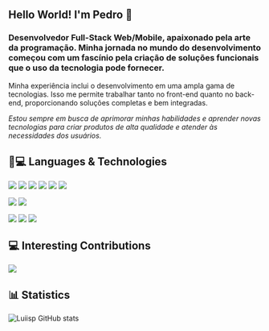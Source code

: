 ## Hello World! I'm Pedro 👋

### Desenvolvedor Full-Stack Web/Mobile,  apaixonado pela arte da programação. Minha jornada no mundo do desenvolvimento começou com um fascínio pela criação de soluções funcionais que o uso da tecnologia pode fornecer.
Minha experiência inclui o desenvolvimento em uma ampla gama de tecnologias. Isso me permite trabalhar tanto no front-end quanto no back-end, proporcionando soluções completas e bem integradas.

_Estou sempre em busca de aprimorar minhas habilidades e aprender novas tecnologias para criar produtos de alta qualidade e atender às necessidades dos usuários._

## 📎💻  Languages & Technologies

![](https://img.shields.io/badge/Python-14354C?style=for-the-badge&logo=python&logoColor=white)
![](https://img.shields.io/badge/Kotlin-0095D5?&style=for-the-badge&logo=kotlin&logoColor=white)
![](https://img.shields.io/badge/JavaScript-F7DF1E?style=for-the-badge&logo=javascript&logoColor=black)
![](https://img.shields.io/badge/Node.js-43853D?style=for-the-badge&logo=node.js&logoColor=white)
![](https://img.shields.io/badge/HTML5-E34F26?style=for-the-badge&logo=html5&logoColor=white)
![](https://img.shields.io/badge/CSS3-1572B6?style=for-the-badge&logo=css3&logoColor=white)


![](https://img.shields.io/badge/Django-092E20?style=for-the-badge&logo=django&logoColor=white)
![](https://img.shields.io/badge/jQuery-0769AD?style=for-the-badge&logo=jquery&logoColor=white)

![](https://img.shields.io/badge/MySQL-00000F?style=for-the-badge&logo=mysql&logoColor=white)
![](https://img.shields.io/badge/MongoDB-4EA94B?style=for-the-badge&logo=mongodb&logoColor=white)
![](https://img.shields.io/badge/PostgreSQL-316192?style=for-the-badge&logo=postgresql&logoColor=white)



## 💻 Interesting Contributions

<a href="https://github.com/luiisp/InsightSphere">
  <img align="center"  src="https://github-readme-stats.vercel.app/api/pin/?username=luiisp&repo=SuapSync&theme=radical"  />
</a>

## 📊 Statistics

![Luiisp GitHub stats](https://github-readme-stats.vercel.app/api?username=luiisp&show_icons=true&theme=radical)


